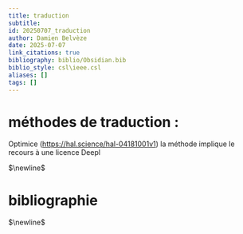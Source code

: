 ```yaml
---
title: traduction
subtitle:
id: 20250707_traduction
author: Damien Belvèze
date: 2025-07-07
link_citations: true
bibliography: biblio/Obsidian.bib
biblio_style: csl\ieee.csl
aliases: []
tags: []
---
```


# méthodes de traduction : 

Optimice (https://hal.science/hal-04181001v1)
la méthode implique le recours à une licence Deepl


$\newline$
# bibliographie
$\newline$







